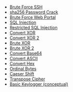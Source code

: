 - <a href="https://github.com/NoahAronov/python-toolbox/blob/main/python-hacking-TCM-101/ssh-login-brute.py"> Brute Force SSH</a>
- <a href="https://github.com/NoahAronov/python-toolbox/blob/main/python-hacking-TCM-101/sha256-pw-crack.py"> sha256 Password Crack</a>
- <a href="https://github.com/NoahAronov/python-toolbox/blob/main/python-hacking-TCM-101/web-login-brute.py"> Brute Force Web Portal</a>
- <a href="https://github.com/NoahAronov/python-toolbox/blob/main/python-hacking-TCM-101/sql-inject-exploit.py"> SQL Injection</a>
- <a href="https://github.com/NoahAronov/python-toolbox/blob/main/python-hacking-TCM-101/restricted-sql-inject.py"> Restricted SQL Injection</a>   
- <a href="https://github.com/NoahAronov/python-toolbox/blob/main/python-cryptography/convert-xor.py"> Convert XOR</a>
- <a href="https://github.com/NoahAronov/python-toolbox/blob/main/python-cryptography/convert-xor-2.py"> Convert XOR 2</a>
- <a href="https://github.com/NoahAronov/python-toolbox/blob/main/python-cryptography/brute-xor.py"> Brute XOR</a>
- <a href="https://github.com/NoahAronov/python-toolbox/blob/main/python-cryptography/brute-xor-2.py"> Brute XOR 2</a>
- <a href="https://github.com/NoahAronov/python-toolbox/blob/main/python-cryptography/convert-to-base64.py"> Convert Base64</a>
- <a href="https://github.com/NoahAronov/python-toolbox/blob/main/python-cryptography/convert-ascii.py"> Convert ASCII</a>
- <a href="https://github.com/NoahAronov/python-toolbox/blob/main/python-cryptography/convert-hex.py"> Convert Hex</a>
- <a href="https://github.com/NoahAronov/python-toolbox/blob/main/python-cryptography/ordinal-bytes.py"> Ordinal Bytes</a>
- <a href="https://github.com/NoahAronov/python-toolbox/blob/main/python-hacking-TCM-PEH/caesar-shift.py"> Caeser Shift</a>
- <a href="https://github.com/NoahAronov/python-toolbox/blob/main/python-hacking-TCM-PEH/transpose-cipher.py"> Transpose Cipher</a>
- <a href="https://github.com/NoahAronov/python-toolbox/blob/main/python-hacking-TCM-PEH/most-basic-keylogger.py"> Basic Keylogger (conceptual)</a>

